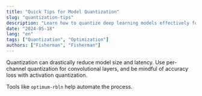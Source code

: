 ```yaml
---
title: "Quick Tips for Model Quantization"
slug: "quantization-tips"
description: "Learn how to quantize deep learning models effectively for Rebellions NPU."
date: "2024-05-18"
lang: "en"
tags: ["Quantization", "Optimization"]
authors: ["Fisherman", "Fisherman"]
---
```


Quantization can drastically reduce model size and latency. Use per-channel quantization for convolutional layers, and be mindful of accuracy loss with activation quantization. 

Tools like `optimum-rbln` help automate the process.